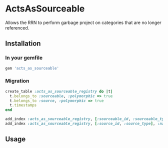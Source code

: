 # ActsAsSourceable

Allows the RRN to perform garbage project on categories that are no longer referenced.

## Installation

### In your gemfile
```ruby
gem 'acts_as_sourceable'
```

### Migration
```ruby
create_table :acts_as_sourceable_registry do |t|
  t.belongs_to :sourceable, :polymorphic => true
  t.belongs_to :source, :polymorphic => true
  t.timestamps
end

add_index :acts_as_sourceable_registry, [:sourceable_id, :sourceable_type], :name => :index_acts_as_sourceable_sourceables
add_index :acts_as_sourceable_registry, [:source_id, :source_type], :name => :index_acts_as_sourceable_sources

```

## Usage